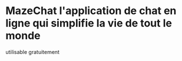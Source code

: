 # MazeChat l'application de chat en ligne qui simplifie la vie de tout le monde
utilisable gratuitement